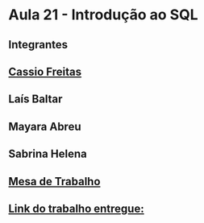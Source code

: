 # Aula 21 - Introdução ao SQL 

## Integrantes
## [Cassio Freitas](https://github.com/cassiofreitas)
## Laís Baltar
## Mayara Abreu
## Sabrina Helena

## [Mesa de Trabalho](./SQLQuery1.sql)

## [Link do trabalho entregue:](https://github.com/wssantanna/mercado-eletr-nico-0522cdmencn01bred/blob/main/21/ENTREGAS/GRUPO2.md)
